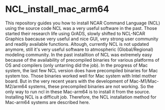 # NCL_install_mac_arm64
This repository guides you how to install NCAR Command Language (NCL) using the source code
NCL was a very useful software in the past. Those started their research life using GrADS, slowly shifted to NCL-NCAR Graphics baecause very useful and nice GUI, very strong user community and readily available functions. Altough, currently NCL is not updated anymore, still it's very useful software to atmospheric (Global/Regional) modeling community. In the past installtion of NCL was extremely easy because of the availability of precompiled binaries for various platforms of OS and compilers (only untarring did the job). In the progress of Mac system, the last few NCL version does have precompiled binaries for Mac system too. Those binaries worked well for Mac system with Intel mother board. But in the very recent years with the development of Mac-M1/Mac-M2/arm64 systems, these precompiled binaries are not working. So the only way to run ncl in these Mac-arm64 is to install it from the source. Installing NCL is a difficult job. Therefore, the NCL installation method for Mac-arm64 systems are described here.
